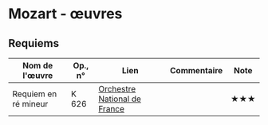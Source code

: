 # Mozart - œuvres 


<!-- |Nom de l'œuvre| Op., n° | Lien | Commentaire | Note|
|--------|----|-------|---------|----|
|        |     |   [Interprète](youtube)|   |  ★| -->


<!-- ## Symphonies

## Concertos
### Piano
### Violon
### Violoncelle



## Instrument seul
### Piano
### Orgue
### Violon
### Violoncelle

## Messes -->

## Requiems
|Nom de l'œuvre| Op., n° | Lien | Commentaire | Note|
|--------|----|-------|---------|----|
|Requiem en ré mineur| K 626 |   [Orchestre National de France](https://youtu.be/Dp2SJN4UiE4?t=77)|   | ★★★|

